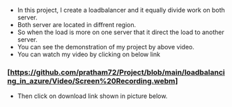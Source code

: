 * In this project, I create a loadbalancer and it equally divide work on both server.
* Both server are located in diffrent region.
* So when the load is more on one server that it direct the load to another server.
* You can see the demonstration of my project by above video.
* You can watch my video by clicking on below link
### [https://github.com/pratham72/Project/blob/main/loadbalancing_in_azure/Video/Screen%20Recording.webm]

* Then click on download link shown in picture below.